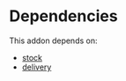 # Dependencies

This addon depends on:

- [stock](../../../../../oca-ocb-warehouse/odoo-bringout-oca-ocb-stock)
- [delivery](../../../../../oca-ocb-warehouse/odoo-bringout-oca-ocb-delivery)
